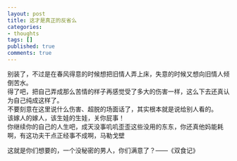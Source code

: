 ```yaml
---
layout: post
title: 这才是真正的反省么
categories:
- thoughts
tags: []
published: true
comments: true
---
```

<p>别装了，不过是在春风得意的时候想把旧情人弄上床，失意的时候又想向旧情人倾倒苦水。<br />得了吧，把自己弄成那么苦情的样子再感觉受了多大的伤害一样，这么下去还真认为自己纯成这样了。<br />不要刻意在这里说什么伤害、超脱的场面话了，其实根本就是说给别人看的。<br />该嫁人的嫁人，该生娃的生娃，关你屁事！<br />你继续你的自己的人生吧，成天没事叽叽歪歪这些没用的东东，你还真他妈能耗啊，有这功夫干点正经事不成啊，马勒戈壁<p>这就是你们想要的，一个没秘密的男人，你们满意了？——《双食记》</p></p>
